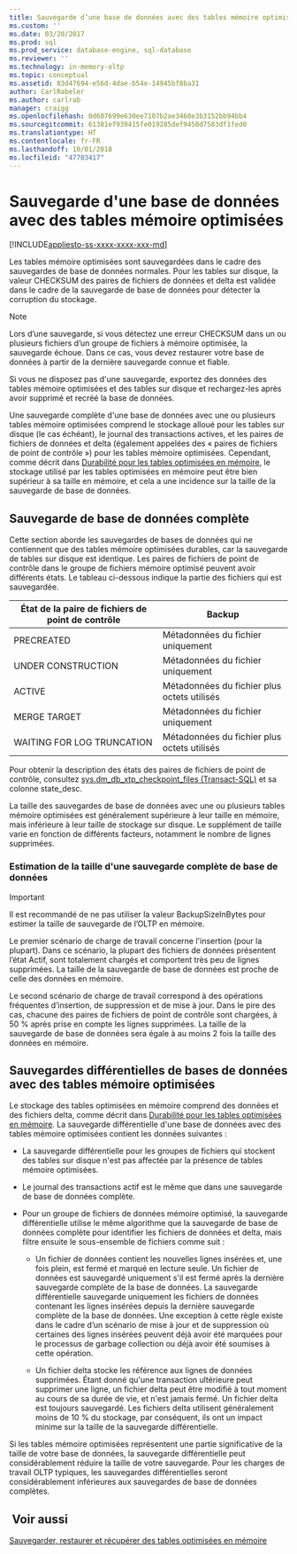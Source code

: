 ```yaml
---
title: Sauvegarde d’une base de données avec des tables mémoire optimisées | Microsoft Docs
ms.custom: ''
ms.date: 03/20/2017
ms.prod: sql
ms.prod_service: database-engine, sql-database
ms.reviewer: ''
ms.technology: in-memory-oltp
ms.topic: conceptual
ms.assetid: 83d47694-e56d-4dae-b54e-14945bf8ba31
author: CarlRabeler
ms.author: carlrab
manager: craigg
ms.openlocfilehash: 0d607699e630ee7107b2ae3460e3b3152bb94bb4
ms.sourcegitcommit: 61381ef939415fe019285def9450d7583df1fed0
ms.translationtype: HT
ms.contentlocale: fr-FR
ms.lasthandoff: 10/01/2018
ms.locfileid: "47703417"
---
```

# <a name="backing-up-a-database-with-memory-optimized-tables"></a>Sauvegarde d'une base de données avec des tables mémoire optimisées
[!INCLUDE[appliesto-ss-xxxx-xxxx-xxx-md](../../includes/appliesto-ss-xxxx-xxxx-xxx-md.md)]

  Les tables mémoire optimisées sont sauvegardées dans le cadre des sauvegardes de base de données normales. Pour les tables sur disque, la valeur CHECKSUM des paires de fichiers de données et delta est validée dans le cadre de la sauvegarde de base de données pour détecter la corruption du stockage.  
  
> [!NOTE]  
>  Lors d’une sauvegarde, si vous détectez une erreur CHECKSUM dans un ou plusieurs fichiers d’un groupe de fichiers à mémoire optimisée, la sauvegarde échoue. Dans ce cas, vous devez restaurer votre base de données à partir de la dernière sauvegarde connue et fiable.  
>   
>  Si vous ne disposez pas d'une sauvegarde, exportez des données des tables mémoire optimisées et des tables sur disque et rechargez-les après avoir supprimé et recréé la base de données.  
  
 Une sauvegarde complète d'une base de données avec une ou plusieurs tables mémoire optimisées comprend le stockage alloué pour les tables sur disque (le cas échéant), le journal des transactions actives, et les paires de fichiers de données et delta (également appelées des « paires de fichiers de point de contrôle ») pour les tables mémoire optimisées. Cependant, comme décrit dans [Durabilité pour les tables optimisées en mémoire](../../relational-databases/in-memory-oltp/durability-for-memory-optimized-tables.md), le stockage utilisé par les tables optimisées en mémoire peut être bien supérieur à sa taille en mémoire, et cela a une incidence sur la taille de la sauvegarde de base de données.  
  
## <a name="full-database-backup"></a>Sauvegarde de base de données complète  
 Cette section aborde les sauvegardes de bases de données qui ne contiennent que des tables mémoire optimisées durables, car la sauvegarde de tables sur disque est identique. Les paires de fichiers de point de contrôle dans le groupe de fichiers mémoire optimisé peuvent avoir différents états. Le tableau ci-dessous indique la partie des fichiers qui est sauvegardée.  
  
|État de la paire de fichiers de point de contrôle|Backup|  
|--------------------------------|------------|  
|PRECREATED|Métadonnées du fichier uniquement|  
|UNDER CONSTRUCTION|Métadonnées du fichier uniquement|  
|ACTIVE|Métadonnées du fichier plus octets utilisés|  
|MERGE TARGET|Métadonnées du fichier uniquement|  
|WAITING FOR LOG TRUNCATION|Métadonnées du fichier plus octets utilisés|  
  
 Pour obtenir la description des états des paires de fichiers de point de contrôle, consultez [sys.dm_db_xtp_checkpoint_files &#40;Transact-SQL&#41;](../../relational-databases/system-dynamic-management-views/sys-dm-db-xtp-checkpoint-files-transact-sql.md) et sa colonne state_desc.  
  
 La taille des sauvegardes de base de données avec une ou plusieurs tables mémoire optimisées est généralement supérieure à leur taille en mémoire, mais inférieure à leur taille de stockage sur disque. Le supplément de taille varie en fonction de différents facteurs, notamment le nombre de lignes supprimées.  
  
### <a name="estimating-size-of-full-database-backup"></a>Estimation de la taille d'une sauvegarde complète de base de données  
  
> [!IMPORTANT]  
>  Il est recommandé de ne pas utiliser la valeur BackupSizeInBytes pour estimer la taille de sauvegarde de l’OLTP en mémoire.  
  
 Le premier scénario de charge de travail concerne l'insertion (pour la plupart). Dans ce scénario, la plupart des fichiers de données présentent l’état Actif, sont totalement chargés et comportent très peu de lignes supprimées. La taille de la sauvegarde de base de données est proche de celle des données en mémoire.  
  
 Le second scénario de charge de travail correspond à des opérations fréquentes d’insertion, de suppression et de mise à jour. Dans le pire des cas, chacune des paires de fichiers de point de contrôle sont chargées, à 50 % après prise en compte les lignes supprimées. La taille de la sauvegarde de base de données sera égale à au moins 2 fois la taille des données en mémoire.  
  
## <a name="differential-backups-of-databases-with-memory-optimized-tables"></a>Sauvegardes différentielles de bases de données avec des tables mémoire optimisées  
 Le stockage des tables optimisées en mémoire comprend des données et des fichiers delta, comme décrit dans [Durabilité pour les tables optimisées en mémoire](../../relational-databases/in-memory-oltp/durability-for-memory-optimized-tables.md). La sauvegarde différentielle d'une base de données avec des tables mémoire optimisées contient les données suivantes :  
  
-   La sauvegarde différentielle pour les groupes de fichiers qui stockent des tables sur disque n'est pas affectée par la présence de tables mémoire optimisées.  
  
-   Le journal des transactions actif est le même que dans une sauvegarde de base de données complète.  
  
-   Pour un groupe de fichiers de données mémoire optimisé, la sauvegarde différentielle utilise le même algorithme que la sauvegarde de base de données complète pour identifier les fichiers de données et delta, mais filtre ensuite le sous-ensemble de fichiers comme suit :  
  
    -   Un fichier de données contient les nouvelles lignes insérées et, une fois plein, est fermé et marqué en lecture seule. Un fichier de données est sauvegardé uniquement s'il est fermé après la dernière sauvegarde complète de la base de données. La sauvegarde différentielle sauvegarde uniquement les fichiers de données contenant les lignes insérées depuis la dernière sauvegarde complète de la base de données. Une exception à cette règle existe dans le cadre d’un scénario de mise à jour et de suppression où certaines des lignes insérées peuvent déjà avoir été marquées pour le processus de garbage collection ou déjà avoir été soumises à cette opération.  
  
    -   Un fichier delta stocke les référence aux lignes de données supprimées. Étant donné qu'une transaction ultérieure peut supprimer une ligne, un fichier delta peut être modifié à tout moment au cours de sa durée de vie, et n'est jamais fermé. Un fichier delta est toujours sauvegardé. Les fichiers delta utilisent généralement moins de 10 % du stockage, par conséquent, ils ont un impact minime sur la taille de la sauvegarde différentielle.  
  
 Si les tables mémoire optimisées représentent une partie significative de la taille de votre base de données, la sauvegarde différentielle peut considérablement réduire la taille de votre sauvegarde. Pour les charges de travail OLTP typiques, les sauvegardes différentielles seront considérablement inférieures aux sauvegardes de base de données complètes.  
  
## <a name="see-also"></a> Voir aussi  
 [Sauvegarder, restaurer et récupérer des tables optimisées en mémoire](http://msdn.microsoft.com/library/3f083347-0fbb-4b19-a6fb-1818d545e281)  
  
  
